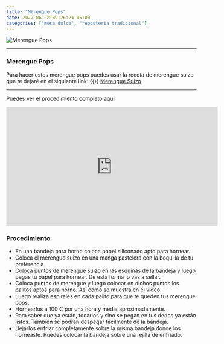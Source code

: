 ```yaml
---
title: "Merengue Pops"
date: 2022-06-22T09:26:24-05:00
categories: ["mesa dulce", "reposteria tradicional"]
---
```

![Merengue Pops](../../images/merengue_pops.jpg)
___
### Merengue Pops

Para hacer estos merengue pops puedes usar la receta de merengue suizo que te dejaré en el siguiente link: {{<icon class="fa fa-hand-o-right">}}&nbsp;[Merengue Suizo](../merengue_suizo)

___

Puedes ver el procedimiento completo aquí
<iframe width="560" height="315" src="https://www.youtube.com/embed/iUd_8txa5rA" title="YouTube video player" frameborder="0" allow="accelerometer; autoplay; clipboard-write; encrypted-media; gyroscope; picture-in-picture" allowfullscreen></iframe>


### Procedimiento 
- En una bandeja para horno coloca papel siliconado apto para hornear.
- Coloca el merengue suizo en una manga pastelera con la boquilla de tu preferencia.
- Coloca puntos de merengue suizo en las esquinas de la bandeja y luego pegas tu papel para hornear. De esta forma lo vas a sellar. 
- Coloca puntos de merengue y luego colocar en dichos puntos los palitos aptos para horno. Así como se muestra en el video.
- Luego realiza espirales en cada palito para que te queden tus merengue pops.
- Hornearlos a 100 C por una hora y media aproximadamente.
- Para saber que ya están, tocarlos y sino se pegan en tus dedos ya están listos. También se podrán despegar fácilmente de la bandeja.
- Dejarlos enfriar completamente sobre la misma bandeja donde los horneaste. Puedes colocar la bandeja sobre una rejilla de enfriado.
